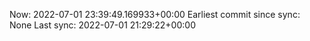Now: 2022-07-01 23:39:49.169933+00:00 Earliest commit since sync: None Last sync: 2022-07-01 21:29:22+00:00

